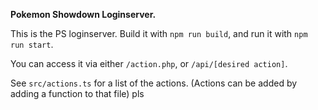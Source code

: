 **Pokemon Showdown Loginserver.**

This is the PS loginserver.
Build it with `npm run build`, and run it with `npm run start`.

You can access it via either `/action.php`, or `/api/[desired action]`.

See `src/actions.ts` for a list of the actions. (Actions can be added by adding a function to that file)
pls